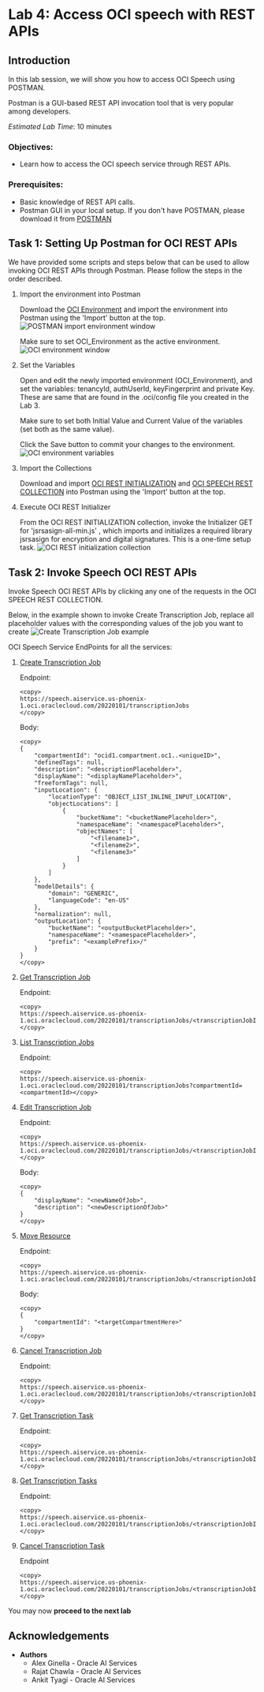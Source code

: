 # Lab 4: Access OCI speech with REST APIs

## Introduction


In this lab session, we will show you how to access OCI Speech using POSTMAN.

Postman is a GUI-based REST API invocation tool that is very popular among developers.

*Estimated Lab Time*: 10 minutes

### Objectives:
* Learn how to access the OCI speech service through REST APIs.

### Prerequisites:
* Basic knowledge of REST API calls.
* Postman GUI in your local setup. If you don't have POSTMAN, please download it from [POSTMAN](https://www.postman.com/downloads/)

## **Task 1:** Setting Up Postman for OCI REST APIs
We have provided some scripts and steps below that can be used to allow invoking OCI REST APIs through Postman. Please follow the steps in the order described.

1. Import the environment into Postman

    Download the [OCI Environment](./files/OCI_Environment.postman_environment.json) and import the environment into Postman using the 'Import' button at the top.
        ![POSTMAN import environment window](./images/import-env.png " ")

    Make sure to set OCI_Environment as the active environment.
        ![OCI environment window](./images/set-active.png " ")

2. Set the Variables

    Open and edit the newly imported environment (OCI_Environment), and set the variables: tenancyId, authUserId, keyFingerprint and private Key. These are same that are found in the .oci/config file you created in the Lab 3.

    Make sure to set both Initial Value and Current Value of the variables (set both as the same value).

    Click the Save button to commit your changes to the environment.
        ![OCI environment variables](./images/set-var.png " ")

3. Import the Collections

    Download and import [OCI REST INITIALIZATION](./files/OCI_REST_INITIALIZATION.postman_collection.json) and [OCI SPEECH REST COLLECTION](./files/OCI_SPEECH_REST_COLLECTION.postman_collection.json) into Postman using the 'Import' button at the top.

4. Execute OCI REST Initializer

    From the OCI REST INITIALIZATION collection, invoke the Initializer GET for 'jsrsasign-all-min.js' , which imports and initializes a required library jsrsasign for encryption and digital signatures. This is a one-time setup task. 
        ![OCI REST initialization collection](./images/initialize-rest.png " ")

<!-- ### 5. Add Request in OCI REST COLLECTION

Add Request in the OCI REST COLLECTION Folder
![](./images/4.png " ")

Enter Name and click 'Save to OCI REST COLLECTION'
![](./images/5.png " ")

Just make sure that the OCI REST calls are executed as part of the OCI REST COLLECTION, as that collection contains the necessary javascript code to generate OCI's authentication header -->

## **Task 2:** Invoke Speech OCI REST APIs

Invoke Speech OCI REST APIs by clicking any one of the requests in the OCI SPEECH REST COLLECTION.
    
Below, in the example shown to invoke Create Transcription Job, replace all placeholder values with the corresponding values of the job you want to create
    ![Create Transcription Job example](./images/postman-screenshot.png " ")

OCI Speech Service EndPoints for all the services:


1. <u>Create Transcription Job</u>

    Endpoint:
    ```
    <copy>
    https://speech.aiservice.us-phoenix-1.oci.oraclecloud.com/20220101/transcriptionJobs
    </copy>
    ```
    Body:
    ```
    <copy>
    {
        "compartmentId": "ocid1.compartment.oc1..<uniqueID>",
        "definedTags": null,
        "description": "<descriptionPlaceholder>",
        "displayName": "<displayNamePlaceholder>",
        "freeformTags": null,
        "inputLocation": {
            "locationType": "OBJECT_LIST_INLINE_INPUT_LOCATION",
            "objectLocations": [
                {
                    "bucketName": "<bucketNamePlaceholder>",
                    "namespaceName": "<namespacePlaceholder>",
                    "objectNames": [
                        "<filename1>",
                        "<filename2>",
                        "<filename3>"
                    ]
                }
            ]
        },
        "modelDetails": {
            "domain": "GENERIC",
            "languageCode": "en-US"
        },
        "normalization": null,
        "outputLocation": {
            "bucketName": "<outputBucketPlaceholder>",
            "namespaceName": "<namespacePlaceholder>",
            "prefix": "<examplePrefix>/"
        }
    }
    </copy>
    ```

2. <u>Get Transcription Job</u>

    Endpoint:
    ```
    <copy>
    https://speech.aiservice.us-phoenix-1.oci.oraclecloud.com/20220101/transcriptionJobs/<transcriptionJobId></copy>
    ```

3. <u>List Transcription Jobs</u>

    Endpoint:
    ```
    <copy>
    https://speech.aiservice.us-phoenix-1.oci.oraclecloud.com/20220101/transcriptionJobs?compartmentId=<compartmentId></copy>
    ```

3. <u>Edit Transcription Job</u>

    Endpoint:
    ```
    <copy>
    https://speech.aiservice.us-phoenix-1.oci.oraclecloud.com/20220101/transcriptionJobs/<transcriptionJobId>
    </copy>
    ```
    Body:
    ```
    <copy>
    {
        "displayName": "<newNameOfJob>",
        "description": "<newDescriptionOfJob>"
    }
    </copy>
    ```

4. <u>Move Resource</u>

    Endpoint:
    ```
    <copy>
    https://speech.aiservice.us-phoenix-1.oci.oraclecloud.com/20220101/transcriptionJobs/<transcriptionJobId>/actions/changeCompartment</copy>
    ```
    Body:
    ```
    <copy>
    {
        "compartmentId": "<targetCompartmentHere>"
    }
    </copy>
    ```

5. <u>Cancel Transcription Job</u>

    Endpoint:
    ```
    <copy>
    https://speech.aiservice.us-phoenix-1.oci.oraclecloud.com/20220101/transcriptionJobs/<transcriptionJobId>/actions/cancel
    </copy>
    ```

6. <u>Get Transcription Task</u>

    Endpoint:
    ```
    <copy>
    https://speech.aiservice.us-phoenix-1.oci.oraclecloud.com/20220101/transcriptionJobs/<transcriptionJobId>/transcriptionTasks/<transcriptionTaskId>
    </copy>
    ```

7. <u>Get Transcription Tasks</u>

    Endpoint:
    ```
    <copy>
    https://speech.aiservice.us-phoenix-1.oci.oraclecloud.com/20220101/transcriptionJobs/<transcriptionJobId>/transcriptionTasks
    </copy>
    ```

8. <u>Cancel Transcription Task</u>

    Endpoint
    ```
    <copy>
    https://speech.aiservice.us-phoenix-1.oci.oraclecloud.com/20220101/transcriptionJobs/<transcriptionJobId>/transcriptionTasks/<transcriptionTaskId>/actions/cancel
    </copy>
    ```


You may now **proceed to the next lab**


## Acknowledgements
* **Authors**
    * Alex Ginella - Oracle AI Services
    * Rajat Chawla  - Oracle AI Services
    * Ankit Tyagi -  Oracle AI Services
